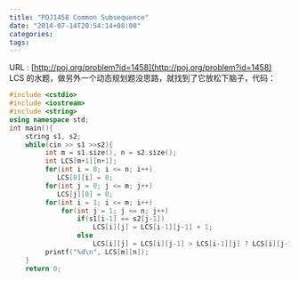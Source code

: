 ```yaml
---
title: "POJ1458 Common Subsequence"
date: "2014-07-14T20:54:14+08:00"
categories:
tags:
---
```


                                            
URL : [http://poj.org/problem?id=1458](http://poj.org/problem?id=1458)
      LCS 的水题，做另外一个动态规划题没思路，就找到了它放松下脑子，代码：
```cpp
#include <cstdio>
#include <iostream>
#include <string>
using namespace std;
int main(){
    string s1, s2;
    while(cin >> s1 >>s2){
         int m = s1.size(), n = s2.size();
         int LCS[m+1][n+1];
         for(int i = 0; i <= n; i++)
            LCS[0][i] = 0;
         for(int j = 0; j <= m; j++)
            LCS[j][0] = 0;
         for(int i = 1; i <= m; i++)
             for(int j = 1; j <= n; j++)
                 if(s1[i-1] == s2[j-1])
                     LCS[i][j] = LCS[i-1][j-1] + 1;
                 else
                     LCS[i][j] = LCS[i][j-1] > LCS[i-1][j] ? LCS[i][j-1] : LCS[i-1][j];
         printf("%d\n", LCS[m][n]);
    }
    return 0;
